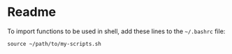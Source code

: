 # Readme

To import functions to be used in shell, add these lines to the `~/.bashrc` file:

`source ~/path/to/my-scripts.sh`

